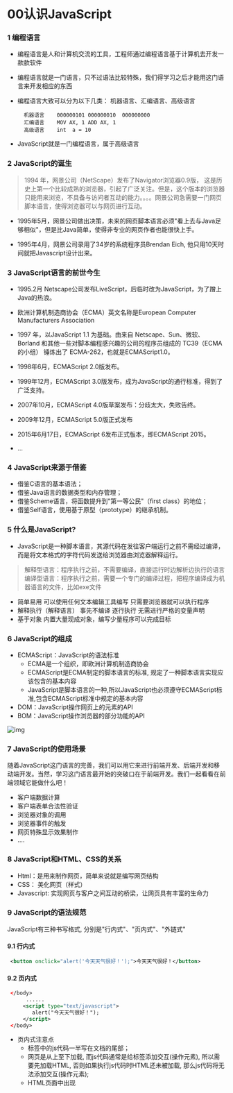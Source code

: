 # 00认识JavaScript

### 1 编程语言

- 编程语言是人和计算机交流的工具，工程师通过编程语言基于计算机去开发一款款软件

- 编程语言就是一门语言，只不过语法比较特殊，我们得学习之后才能用这门语言来开发相应的东西

- 编程语言大致可以分为以下几类： 机器语言、汇编语言、高级语言 

  ```
    机器语言    000000101 000000010  000000000
    汇编语言    MOV AX, 1 ADD AX, 1
    高级语言    int  a = 10
  ```

- JavaScript就是一门编程语言，属于高级语言

### 2 JavaScript的诞生

> 1994 年，网景公司（NetScape）发布了Navigator浏览器0.9版， 这是历史上第一个比较成熟的浏览器，引起了广泛关注。但是，这个版本的浏览器只能用来浏览，不具备与访问者互动的能力。。。。网景公司急需要一门网页脚本语言，使得浏览器可以与网页进行互动。

- 1995年5月，网景公司做出决策，未来的网页脚本语言必须"看上去与Java足够相似"，但是比Java简单，使得非专业的网页作者也能很快上手。

- 1995年4月，网景公司录用了34岁的系统程序员Brendan Eich, 他只用10天时间就把Javascript设计出来。

### 3 JavaScript语言的前世今生

- 1995.2月 Netscape公司发布LiveScript，后临时改为JavaScript，为了蹭上Java的热浪。

- 欧洲计算机制造商协会（ECMA）英文名称是European Computer Manufacturers Association

- 1997 年，以JavaScript 1.1 为基础。由来自 Netscape、Sun、微软、Borland 和其他一些对脚本编程感兴趣的公司的程序员组成的 TC39（ECMA的小组） 锤炼出了 ECMA-262，也就是ECMAScript1.0。

- 1998年6月，ECMAScript 2.0版发布。

- 1999年12月，ECMAScript 3.0版发布，成为JavaScript的通行标准，得到了广泛支持。

- 2007年10月，ECMAScript 4.0版草案发布：分歧太大，失败告终。

- 2009年12月，ECMAScript 5.0版正式发布

- 2015年6月17日，ECMAScript 6发布正式版本，即ECMAScript 2015。

- ...

### 4 JavaScript来源于借鉴

- 借鉴C语言的基本语法；
- 借鉴Java语言的数据类型和内存管理；
- 借鉴Scheme语言，将函数提升到"第一等公民"（first class）的地位；
- 借鉴Self语言，使用基于原型（prototype）的继承机制。

### 5 什么是JavaScript?

- JavaScript是一种脚本语言，其源代码在发往客户端运行之前不需经过编译，而是将文本格式的字符代码发送给浏览器由浏览器解释运行。

> 解释型语言：程序执行之前，不需要编译，直接运行时边解析边执行的语言
> 编译型语言：程序执行之前，需要一个专门的编译过程，把程序编译成为机器语言的文件，比如exe文件

- 简单易用
   可以使用任何文本编辑工具编写
   只需要浏览器就可以执行程序
- 解释执行（解释语言）
   事先不编译
   逐行执行
   无需进行严格的变量声明
- 基于对象
   内置大量现成对象，编写少量程序可以完成目标

### 6 JavaScript的组成

- ECMAScript：JavaScript的语法标准 
  - ECMA是一个组织，即欧洲计算机制造商协会
  - ECMAScript是ECMA制定的脚本语言的标准, 规定了一种脚本语言实现应该包含的基本内容
  - JavaScript是脚本语言的一种,所以JavaScript也必须遵守ECMAScript标准,包含ECMAScript标准中规定的基本内容
- DOM：JavaScript操作网页上的元素的API
- BOM：JavaScript操作浏览器的部分功能的API

 ![img](https://upload-images.jianshu.io/upload_images/1268909-cc41e66df57d083b.png?imageMogr2/auto-orient/strip|imageView2/2/w/555/format/webp) 



### 7 JavaScript的使用场景

随着JavaScript这门语言的完善，我们可以用它来进行前端开发、后端开发和移动端开发。当然，学习这门语言最开始的突破口在于前端开发。我们一起看看在前端领域它能做什么吧！ 

- 客户端数据计算
- 客户端表单合法性验证
- 浏览器对象的调用
- 浏览器事件的触发
- 网页特殊显示效果制作
- ....

### 8 JavaScript和HTML、CSS的关系

- Html：是用来制作网页，简单来说就是编写网页结构
- CSS： 美化网页（样式）
- Javascript:   实现网页与客户之间互动的桥梁，让网页具有丰富的生命力

### 9 JavaScript的语法规范

JavaScript有三种书写格式, 分别是"行内式"、"页内式"、"外链式" 

#### 9.1 行内式

```xml
 <button onclick="alert('今天天气很好！');">今天天气很好！</button>
```

####  9.2 页内式

```xml
 </body>
      ......
     <script type="text/javascript">
        alert("今天天气很好！");
     </script>
 </body>
```

- 页内式注意点 
  - <script></script>标签中的js代码一半写在文档的尾部；
  - 网页是从上至下加载, 而js代码通常是给标签添加交互(操作元素), 所以需要先加载HTML, 否则如果执行js代码时HTML还未被加载, 那么js代码将无法添加交互(操作元素);
  - HTML页面中出现<script>标签后，就会让页面暂停等待脚本的解析和执行。无论当前脚本是内嵌式还是外链式，页面的下载和渲染都必须停下来等待脚本的执行完成才能继续。所以如果把js代码如果写在head中, 那么js代码执行完毕之前后续网页无法被加载。

#### 9.3 外链式格式

```xml
 <script type="text/javascript" src="01-js书写格式.js"></script>
```

- 外链式注意点
   外链式的script代码块中不能编写js代码, 即便写了也不会执行

```xml
      <script type="text/javascript" src="index.js">
            alert("今天天气很好！"); // 不会被执行
       </script>
```

- 由于每次加载外链式的js文件都会发送一次请求, 这样非常消耗性能, 所以在企业开发中推荐将多个JS文件打包成为一个JS文件,以提升网页的性能和加载速度。